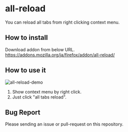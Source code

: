 all-reload
==========
You can reload all tabs from right clicking context menu.

How to install
--------------
Download addon from below URL.
https://addons.mozilla.org/ja/firefox/addon/all-reload/

How to use it
-------------

![all-reload-demo](https://1.bp.blogspot.com/-ihB9lsHWpQU/XOj6T-oRR-I/AAAAAAAAf-8/OnTcwycpkC0IolN6hMTe7ucyJjpBW9oVACLcBGAs/s1600/all_reload_demo.gif)

1. Show context menu by right click.
2. Just click "all tabs reload".

Bug Report
-----------

Please sending an issue or pull-request on this repository.
